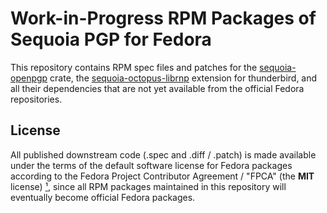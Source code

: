 Work-in-Progress RPM Packages of Sequoia PGP for Fedora
=======================================================

This repository contains RPM spec files and patches for the [sequoia-openpgp]
crate, the [sequoia-octopus-librnp] extension for thunderbird, and all their
dependencies that are not yet available from the official Fedora repositories.

[sequoia-openpgp]: https://crates.io/crates/sequoia-openpgp
[sequoia-octopus-librnp]: https://gitlab.com/sequoia-pgp/sequoia-octopus-librnp

License
-------

All published downstream code (.spec and .diff / .patch) is made available
under the terms of the default software license for Fedora packages according
to the Fedora Project Contributor Agreement / "FPCA" (the **MIT** license) [¹],
since all RPM packages maintained in this repository will eventually become
official Fedora packages.

[¹]: https://fedoraproject.org/wiki/Legal:Fedora_Project_Contributor_Agreement

